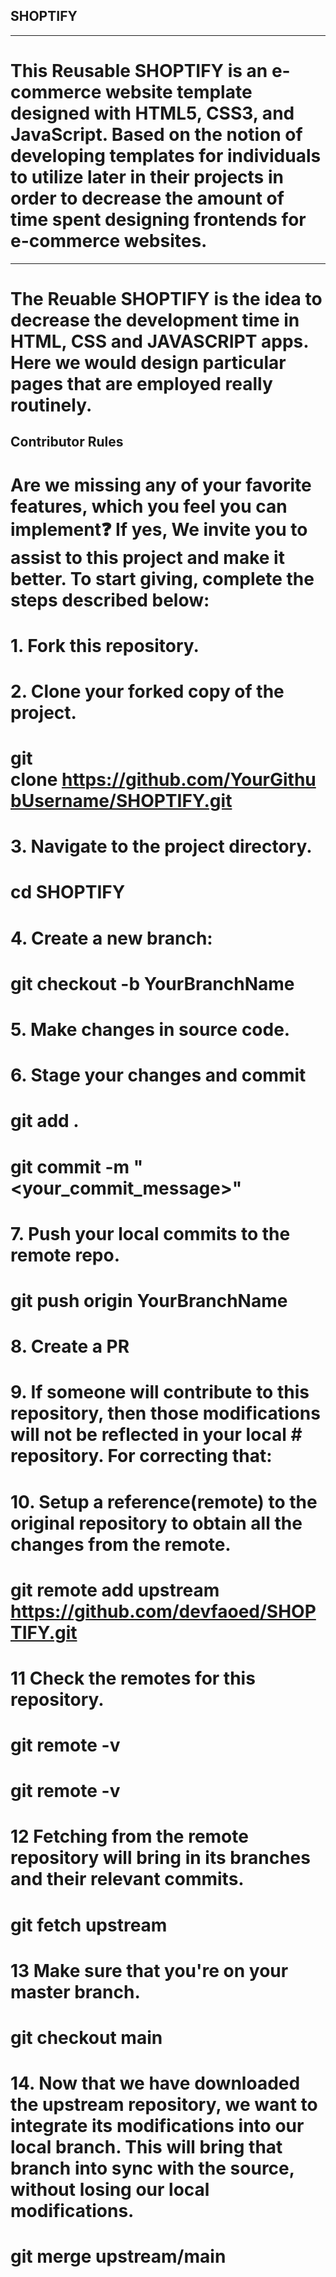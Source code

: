 ## SHOPTIFY

<hr>

# This Reusable SHOPTIFY is an e-commerce website template designed with HTML5, CSS3, and JavaScript. Based on the notion of developing templates for individuals to utilize later in their projects in order to decrease the amount of time spent designing frontends for e-commerce websites.

<hr>

# The Reuable SHOPTIFY is the idea to decrease the development time in HTML, CSS and JAVASCRIPT apps. Here we would design particular pages that are employed really routinely.

## Contributor Rules
# Are we missing any of your favorite features, which you feel you can implement❓ If yes, We invite you to assist to this project and make it better. To start giving, complete the steps described below:

# 1. Fork this repository.

# 2. Clone your forked copy of the project.
# git clone https://github.com/YourGithubUsername/SHOPTIFY.git

# 3. Navigate to the project directory.
# cd SHOPTIFY

# 4. Create a new branch:
# git checkout -b YourBranchName

# 5. Make changes in source code.

# 6. Stage your changes and commit
# git add .
# git commit -m "<your_commit_message>"

# 7. Push your local commits to the remote repo.
# git push origin YourBranchName

# 8. Create a PR
# 9. If someone will contribute to this repository, then those modifications will not be reflected in your local # repository. For correcting that:

# 10. Setup a reference(remote) to the original repository to obtain all the changes from the remote.
# git remote add upstream https://github.com/devfaoed/SHOPTIFY.git

# 11 Check the remotes for this repository.
# git remote -v
# git remote -v 

# 12 Fetching from the remote repository will bring in its branches and their relevant commits.
# git fetch upstream

# 13 Make sure that you're on your master branch.
# git checkout main

# 14. Now that we have downloaded the upstream repository, we want to integrate its modifications into our local branch. This will bring that branch into sync with the source, without losing our local modifications.
# git merge upstream/main